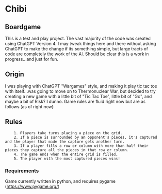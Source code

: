 # Chibi
## Boardgame
This is a test and play project. The vast majority of the code was created using ChatGPT Version 4. I may tweak things here and there without asking ChatGPT to make the change if its something simple, but large tracts of code are completely the work of the AI. Should be clear this is a work in progress...and just for fun.

## Origin
I was playing with ChatGPT "Wargames" style, and making it play tic tac toe with itself...was going to move on to Thermonuclear War, but decided to try creating a new game with a little bit of "Tic Tac Toe", little bit of "Go", and maybe a bit of Risk? I dunno. Game rules are fluid right now but are as follows (as of right now)

## Rules

        1. Players take turns placing a piece on the grid.
        2. If a piece is surrounded by an opponent's pieces, it's captured and the player that made the capture gets another turn.
        3. If a player fills a row or column with more than half their pieces they capture all the pieces in that row or column.
        4. The game ends when the entire grid is filled.
        5. The player with the most captured pieces wins!
        
### Requirements
Game currently written in python, and requires pygame (https://www.pygame.org/)